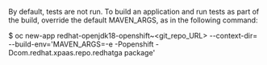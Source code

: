 By default, tests are not run. To build an application and run tests as part of the build, override the default MAVEN_ARGS, as in the following command:

$ oc new-app redhat-openjdk18-openshift~<git_repo_URL> --context-dir=<context-dir> --build-env='MAVEN_ARGS=-e -Popenshift -Dcom.redhat.xpaas.repo.redhatga package'
